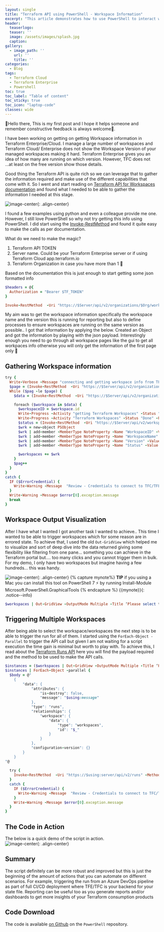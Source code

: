 ```yaml
---
layout: single
title: "Terraform API using PowerShell - Workspace Information"
excerpt: "This article demonstrates how to use PowerShell to interact with Terraform Cloud/Enterprise API"
header:
  teaserlogo:
  teaser: ''
  image: /assets/images/splash.jpg
  caption:
gallery:
  - image_path: ''
    url: ''
    title: ''
categories:
  - Blog
tags:
  - Terraform Cloud
  - Terraform Enterprise
  - Powershell
toc: true
toc_label: "Table of content"
toc_sticky: true
toc_icon: "laptop-code"
classes: wide
---
```


🚀Hello there, This is my first post and I hope it helps someone and remember constructive feedback is always welcome🚀.

I have been working on getting on getting Workspace information in Terraform Enterprise/Cloud. I manage a large number of workspaces and Terraform Cloud/ Enterprise does not show the Workspace Version of your managed workspaces making it hard. Terraform Enterprise gives you an idea of how many are running on which version. However, TFC does not ...at least on the free version show those details.
 
 Good thing the Terraform API is quite rich so we can leverage that to gather the information required and make use of the different capabilities that come with it. So I went and start reading on [Terraform API for Workspaces documentation][terra-api] and found what I needed to be able to gather the information I needed at this stage.


![image-center](/assets/images/Blog/2020-08-05/outgrid.jpg){: .align-center}

I found a few examples using python and even a colleague provide me one. However, I still love PowerShell so why not try getting this info using PowerShell. I did start using the [Invoke-RestMethod][irm] and found it quite easy to make the calls as per documentation.

What do we need to make the magic?
1. Terraform API TOKEN
2. Server name. Could be your Terraform Enterprise server or if using Terraform Cloud app.terraform.io
3. Terraform Organization in case you have more than 1 🤔

Based on the documentation this is just enough to start getting some json formatted info

```ruby
$headers = @{
  Authorization = "Bearer $TF_TOKEN"
}

Invoke-RestMethod  -Uri "https://$Server/api/v2/organizations/$Org/workspaces?page%5Bnumber=$pag%5D" -Method Get -ContentType "application/vnd.api+json" -Headers $headers
```
My aim was to get the workspace information specifically the workspace name and the version this is running for reporting but also to define processes to ensure workspaces are running on the same version as possible.. I got that information by applying the below. Created an Object and got the information by playing with the json payload. Interestingly enough you need to go through all workspace pages like the gui to get all workpaces info otherwise you will only get the information of the first page only 🤨

## Gathering Workspace information
```ruby
try {
  Write-Verbose -Message "connecting and getting workspace info from TFC/TFE using token"
  $page = (Invoke-RestMethod  -Uri "https://$Server/api/v2/organizations/$Org/workspaces?page%5Bnumber=$pag%5D" -Method Get -ContentType "application/vnd.api+json" -Headers $headers -ErrorVariable $ErrorCredential).meta.pagination.'total-pages' 
  While ($pag -le $page) {
    $data = (Invoke-RestMethod  -Uri "https://$Server/api/v2/organizations/$Org/workspaces?page%5Bnumber=$pag%5D" -Method Get -ContentType "application/vnd.api+json" -Headers $headers).data

    foreach ($workspace in $data) {
      $workspaceID = $workspace.id
      Write-Progress -Activity "getting Terraform Workspaces" -Status "Working on worksapce $workspace"  -PercentComplete ((($data.IndexOf($workspace)) / $data.Count) * 100)
      Write-Progress -Activity "Terraform Workspaces" -Status "Done" -PercentComplete 100 -Completed
      $status = (Invoke-RestMethod  -Uri "https://$Server/api/v2/workspaces/$workspaceID/runs" -Method Get -ContentType "application/vnd.api+json" -Headers $headers).data.attributes.status[0]
      $wrk = new-object PSObject
      $wrk | add-member -MemberType NoteProperty -Name "WorkspaceID" -Value $workspace.id
      $wrk | add-member -MemberType NoteProperty -Name "WorkspaceName" -Value $workspace.attributes.name
      $wrk | add-member -MemberType NoteProperty -Name "Version" -Value $workspace.attributes.'terraform-version'
      $wrk | add-member -MemberType NoteProperty -Name "Status" -Value $status

      $workspaces += $wrk
    }
    $pag++
  }
}
catch {
  IF ($ErrorCredential) {
    Write-Warning -Message  "Review - Credentials to connect to TFC/TFE"
  }
  Write-Warning -Message $error[0].exception.message
  break
}
```
## Workspace Output Visualization

After I have what I wanted I got another task I wanted to achieve.. This time I wanted to be able to trigger workspaces which for some reason are in errored state. To achieve that, I used the old `Out-GridView` which helped me to visualize and sort of deep dive into the data returned giving some flexibility like filtering from one pane... something you can achieve in the Terraform portal but.... too many clicks and you cannot trigger them in bulk. For my demo, I only have two workspaces but imagine having a few hundreds... this was handy.

![image-center](/assets/images/Blog/2020-08-05/outgrid-info.jpg){: .align-center}
{% capture mynote%}
**TIP** if you using a Mac you can install this tool on PowerShell 7 ⚡ by running Install-Module Microsoft.PowerShell.GraphicalTools
{% endcapture %}
{{mynote}}{: .notice--info}

```ruby
$workspaces | Out-GridView -OutputMode Multiple -Title ‘Please select the workspace/worspaces to run.’
```

## Triggering Multiple Workspaces

After being able to select the workspace/workspaces the next step is to be able to trigger the run for all of them. I started using the `ForEach-Object -Parallel` to trigger the API call but given I am not waiting for a script execution the time gain is minimal but worth to play with. To achieve this, I read about the [Terraform Runs API][terra-run] here you will find the payload required and the method to be used to make the API calls.

```ruby
$instances = ($workspaces | Out-GridView -OutputMode Multiple -Title ‘Please select the workspace/worspaces to run.’).WorkspaceID 
$instances | ForEach-Object -parallel {
  $body = @"
    {
        "data": {
            "attributes": {
                "is-destroy": false,
                "message": "$using:message"
            },
            "type": "runs",
            "relationships": {
                "workspace": {
                    "data": {
                        "type": "workspaces",
                        "id": "$_"
                    }
                }
            },
            "configuration-version": {}
        }
    }
"@
 
  try {
    Invoke-RestMethod  -Uri "https://$using:server/api/v2/runs" -Method POST -ContentType "application/vnd.api+json" -Headers $using:headers -Body $body -ErrorVariable $ErrorCredential | Out-Null
  }
  catch {
    IF ($ErrorCredential) {
      Write-Warning -Message  "Review - Credentials to connect to TFC/TFE"
    }
    Write-Warning -Message $error[0].exception.message
  }
}
```
## The Code in Action
The below is a quick demo of the script in action.  
![image-center](/assets/images/Blog/2020-08-05/tf.gif){: .align-center}

## Summary
The script definitely can be more robust and improved but this is just the beginning of the amount of actions that you can automate on different scenarios. For example, triggering the run from an Azure DevOps pipeline as part of full CI/CD deployment where TFE/TFC is your backend for your state file. Reporting can be useful too as you generate reports and/or dashboards to get more insights of your Terraform consumption products

## Code Download
The code is available [on Github](https://github.com/cerocool1203/PowerShell/blob/master/TFC_Workspace_Status.ps1) on the  `PowerShell` repository.

[terra-api]: https://www.terraform.io/docs/cloud/api/workspaces.html
[irm]: https://docs.microsoft.com/en-us/powershell/module/microsoft.powershell.utility/invoke-restmethod?view=powershell-7
[terra-run]: https://www.terraform.io/docs/cloud/api/run.html